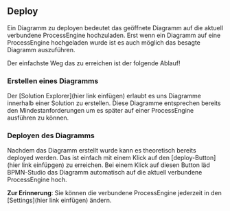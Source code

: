 ## Deploy

Ein Diagramm zu deployen bedeutet das geöffnete Diagramm auf die aktuell
verbundene ProcessEngine hochzuladen.
Erst wenn ein Diagramm auf eine ProcessEngine hochgeladen wurde ist es auch
möglich das besagte Diagramm auszuführen.

Der einfachste Weg das zu erreichen ist der folgende Ablauf!

### Erstellen eines Diagramms

Der [Solution Explorer](hier link einfügen) erlaubt es uns Diagramme innerhalb
einer Solution zu erstellen. Diese Diagramme entsprechen bereits den
Mindestanforderungen um es später auf einer ProcessEngine ausführen zu können.

### Deployen des Diagramms

Nachdem das Diagramm erstellt wurde kann es theoretisch bereits deployed werden.
Das ist einfach mit einem Klick auf den [deploy-Button](hier link einfüpgen)
zu erreichen.
Bei einem Klick auf diesen Button läd BPMN-Studio das Diagramm automatisch auf
die aktuell verbundene ProcessEngine hoch.

**Zur Erinnerung**: Sie können die verbundene ProcessEngine jederzeit in den
[Settings](hier link einfügen) ändern.



